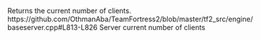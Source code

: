 <function name="GetNumClients" parent="IServer" type="classfunc">
	<description>Returns the current number of clients.</description>
	<source>https://github.com/OthmanAba/TeamFortress2/blob/master/tf2_src/engine/baseserver.cpp#L813-L826</source>
	<realm>Server</realm>
	<rets>
		<ret name="count" type="int">current number of clients</ret>
	</rets>
</function>